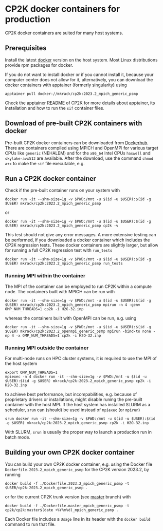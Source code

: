 # CP2K docker containers for production

CP2K docker containers are suited for many host systems.

## Prerequisites

Install the latest [docker](https://docs.docker.com/get-docker/) version on the host system. Most Linux distributions provide rpm packages for docker.

If you do not want to install docker or if you cannot install it, because your computer center does not allow for it, alternatively, you can download the docker containers with apptainer (formerly singularity) using

```
apptainer pull docker://mkrack/cp2k:2023.2_mpich_generic_psmp
```

Check the apptainer [README](https://github.com/mkrack/cp2k/tree/master/tools/apptainer/README.md) of CP2K for more details about apptainer, its installation and how to run the `sif` container files.

## Download of pre-built CP2K containers with docker

Pre-built CP2K docker containers can be downloaded from [Dockerhub](https://hub.docker.com/r/mkrack/cp2k/tags/). There are containers compiled using
MPICH and OpenMPI for various target CPUs like `generic` (NEHALEM) and for the `x86_64` Intel CPUs `haswell` and `skylake-avx512` are available.
After the download, use the command `chmod a+x` to make the `sif` file executable, e.g.

## Run a CP2K docker container

Check if the pre-built container runs on your system with

```
docker run -it --shm-size=1g -v $PWD:/mnt -u $(id -u $USER):$(id -g $USER) mkrack/cp2k:2023.2_mpich_generic_psmp
```

or

```
docker run -it --shm-size=1g -v $PWD:/mnt -u $(id -u $USER):$(id -g $USER) mkrack/cp2k:2023.2_mpich_generic_psmp cp2k -v
```

This test should not give any error messages. A more extensive testing can be performed, if you downloaded a docker container which includes the
CP2K regression tests. These docker containers are slightly larger, but allow for running a full CP2K regression test with `run_tests`

```
docker run -it --shm-size=1g -v $PWD:/mnt -u $(id -u $USER):$(id -g $USER) mkrack/cp2k:2023.2_mpich_generic_psmp run_tests
```

### Running MPI within the container

The MPI of the container can be employed to run CP2K within a compute node. The containers built with MPICH can be run with

```
docker run -it --shm-size=1g -v $PWD:/mnt -u $(id -u $USER):$(id -g $USER) mkrack/cp2k:2023.2_mpich_generic_psmp mpirun -n 4 -genv OMP_NUM_THREADS=1 cp2k -i H2O-32.inp
```

whereas the containers built with OpenMPI can be run, e.g. using

```
docker run -it --shm-size=1g -v $PWD:/mnt -u $(id -u $USER):$(id -g $USER) mkrack/cp2k:2023.2_openmpi_generic_psmp mpirun -bind-to none -np 4 -x OMP_NUM_THREADS=1 cp2k -i H2O-32.inp
```

### Running MPI outside the container

For multi-node runs on HPC cluster systems, it is required to use the MPI of the host system

```
export OMP_NUM_THREADS=1
mpiexec -n 4 docker run -it --shm-size=1g -v $PWD:/mnt -u $(id -u $USER):$(id -g $USER) mkrack/cp2k:2023.2_mpich_generic_psmp cp2k -i H2O-32.inp
```

to achieve best performance, but incompabilities, e.g. because of proprietary drivers or installations, might disable runing the pre-built container with the host MPI.
If the host system has installed SLURM as a scheduler, `srun` can (should) be used instead of `mpiexec` (or `mpirun`)

```
srun docker run -it --shm-size=1g -v $PWD:/mnt -u $(id -u $USER):$(id -g $USER) mkrack/cp2k:2023.2_mpich_generic_psmp cp2k -i H2O-32.inp
```

With SLURM, `srun` is usually the proper way to launch a production run in batch mode.

## Building your own CP2K docker container

You can build your own CP2K docker container, e.g. using the Docker file `Dockerfile.2023.2_mpich_generic_psmp` for the CP2K version 2023.2, by running

```
docker build -f ./Dockerfile.2023.2_mpich_generic_psmp -t $USER/cp2k:2023.2_mpich_generic_psmp .
```

or for the current CP2K trunk version (see [master](https://github.com/cp2k/cp2k/tree/master) branch) with

```
docker build -f ./Dockerfile.master_mpich_generic_psmp -t cp2k/cp2k:master$(date +%Y%m%d)_mpich_generic_psmp .
```
Each Docker file includes a `Usage` line in its header with the `docker build` command to run that file.
